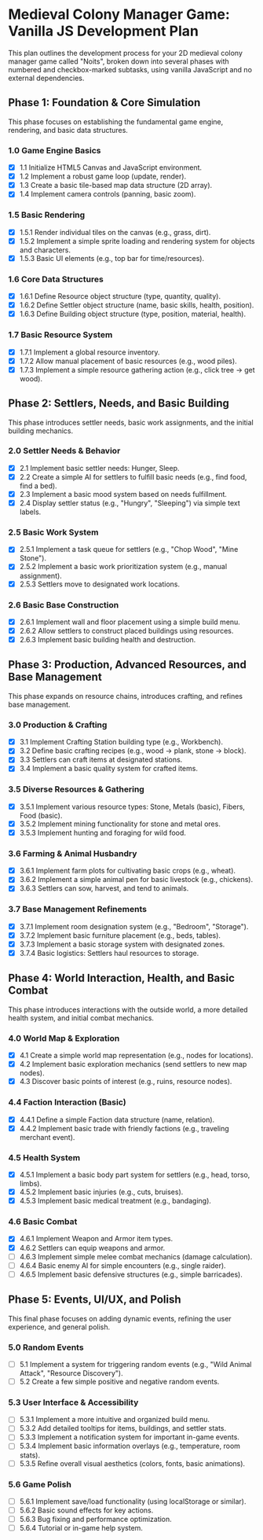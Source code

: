# **Medieval Colony Manager Game: Vanilla JS Development Plan**

This plan outlines the development process for your 2D medieval colony manager game called "Noits", broken down into several phases with numbered and checkbox-marked subtasks, using vanilla JavaScript and no external dependencies.

## **Phase 1: Foundation & Core Simulation**

This phase focuses on establishing the fundamental game engine, rendering, and basic data structures.

### **1.0 Game Engine Basics**

* [x] 1.1 Initialize HTML5 Canvas and JavaScript environment.  
* [x] 1.2 Implement a robust game loop (update, render).  
* [x] 1.3 Create a basic tile-based map data structure (2D array).  
* [x] 1.4 Implement camera controls (panning, basic zoom).

### **1.5 Basic Rendering**

* [x] 1.5.1 Render individual tiles on the canvas (e.g., grass, dirt).  
* [x] 1.5.2 Implement a simple sprite loading and rendering system for objects and characters.  
* [x] 1.5.3 Basic UI elements (e.g., top bar for time/resources).

### **1.6 Core Data Structures**

* [x] 1.6.1 Define Resource object structure (type, quantity, quality).  
* [x] 1.6.2 Define Settler object structure (name, basic skills, health, position).  
* [x] 1.6.3 Define Building object structure (type, position, material, health).

### **1.7 Basic Resource System**

* [x] 1.7.1 Implement a global resource inventory.  
* [x] 1.7.2 Allow manual placement of basic resources (e.g., wood piles).  
* [x] 1.7.3 Implement a simple resource gathering action (e.g., click tree \-\> get wood).

## **Phase 2: Settlers, Needs, and Basic Building**

This phase introduces settler needs, basic work assignments, and the initial building mechanics.

### **2.0 Settler Needs & Behavior**

* [x] 2.1 Implement basic settler needs: Hunger, Sleep.  
* [x] 2.2 Create a simple AI for settlers to fulfill basic needs (e.g., find food, find a bed).  
* [x] 2.3 Implement a basic mood system based on needs fulfillment.  
* [x] 2.4 Display settler status (e.g., "Hungry", "Sleeping") via simple text labels.

### **2.5 Basic Work System**

* [x] 2.5.1 Implement a task queue for settlers (e.g., "Chop Wood", "Mine Stone").  
* [x] 2.5.2 Implement a basic work prioritization system (e.g., manual assignment).  
* [x] 2.5.3 Settlers move to designated work locations.

### **2.6 Basic Base Construction**

* [x] 2.6.1 Implement wall and floor placement using a simple build menu.  
* [x] 2.6.2 Allow settlers to construct placed buildings using resources.  
* [x] 2.6.3 Implement basic building health and destruction.

## **Phase 3: Production, Advanced Resources, and Base Management**

This phase expands on resource chains, introduces crafting, and refines base management.

### **3.0 Production & Crafting**

* [x] 3.1 Implement Crafting Station building type (e.g., Workbench).  
* [x] 3.2 Define basic crafting recipes (e.g., wood \-\> plank, stone \-\> block).  
* [x] 3.3 Settlers can craft items at designated stations.  
* [x] 3.4 Implement a basic quality system for crafted items.

### **3.5 Diverse Resources & Gathering**

* [x] 3.5.1 Implement various resource types: Stone, Metals (basic), Fibers, Food (basic).  
* [x] 3.5.2 Implement mining functionality for stone and metal ores.  
* [x] 3.5.3 Implement hunting and foraging for wild food.

### **3.6 Farming & Animal Husbandry**

* [x] 3.6.1 Implement farm plots for cultivating basic crops (e.g., wheat).  
* [x] 3.6.2 Implement a simple animal pen for basic livestock (e.g., chickens).  
* [x] 3.6.3 Settlers can sow, harvest, and tend to animals.

### **3.7 Base Management Refinements**

* [x] 3.7.1 Implement room designation system (e.g., "Bedroom", "Storage").  
* [x] 3.7.2 Implement basic furniture placement (e.g., beds, tables).  
* [x] 3.7.3 Implement a basic storage system with designated zones.  
* [x] 3.7.4 Basic logistics: Settlers haul resources to storage.

## **Phase 4: World Interaction, Health, and Basic Combat**

This phase introduces interactions with the outside world, a more detailed health system, and initial combat mechanics.

### **4.0 World Map & Exploration**

* [x] 4.1 Create a simple world map representation (e.g., nodes for locations).  
* [x] 4.2 Implement basic exploration mechanics (send settlers to new map nodes).  
* [x] 4.3 Discover basic points of interest (e.g., ruins, resource nodes).

### **4.4 Faction Interaction (Basic)**

* [x] 4.4.1 Define a simple Faction data structure (name, relation).  
* [x] 4.4.2 Implement basic trade with friendly factions (e.g., traveling merchant event).

### **4.5 Health System**

* [x] 4.5.1 Implement a basic body part system for settlers (e.g., head, torso, limbs).  
* [x] 4.5.2 Implement basic injuries (e.g., cuts, bruises).  
* [x] 4.5.3 Implement basic medical treatment (e.g., bandaging).

### **4.6 Basic Combat**

* [x] 4.6.1 Implement Weapon and Armor item types.  
* [x] 4.6.2 Settlers can equip weapons and armor.  
* [ ] 4.6.3 Implement simple melee combat mechanics (damage calculation).  
* [ ] 4.6.4 Basic enemy AI for simple encounters (e.g., single raider).  
* [ ] 4.6.5 Implement basic defensive structures (e.g., simple barricades).

## **Phase 5: Events, UI/UX, and Polish**

This final phase focuses on adding dynamic events, refining the user experience, and general polish.

### **5.0 Random Events**

* [ ] 5.1 Implement a system for triggering random events (e.g., "Wild Animal Attack", "Resource Discovery").  
* [ ] 5.2 Create a few simple positive and negative random events.

### **5.3 User Interface & Accessibility**

* [ ] 5.3.1 Implement a more intuitive and organized build menu.  
* [ ] 5.3.2 Add detailed tooltips for items, buildings, and settler stats.  
* [ ] 5.3.3 Implement a notification system for important in-game events.  
* [ ] 5.3.4 Implement basic information overlays (e.g., temperature, room stats).  
* [ ] 5.3.5 Refine overall visual aesthetics (colors, fonts, basic animations).

### **5.6 Game Polish**

* [ ] 5.6.1 Implement save/load functionality (using localStorage or similar).  
* [ ] 5.6.2 Basic sound effects for key actions.  
* [ ] 5.6.3 Bug fixing and performance optimization.
* [ ] 5.6.4 Tutorial or in-game help system.